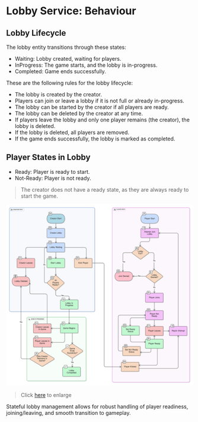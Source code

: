 # Lobby Service: Behaviour

## Lobby Lifecycle

The lobby entity transitions through these states:

- Waiting: Lobby created, waiting for players.
- InProgress: The game starts, and the lobby is in-progress.
- Completed: Game ends successfully.

These are the following rules for the lobby lifecycle:

- The lobby is created by the creator.
- Players can join or leave a lobby if it is not full or already in-progress.
- The lobby can be started by the creator if all players are ready.
- The lobby can be deleted by the creator at any time.
- If players leave the lobby and only one player remains (the creator), the lobby is deleted.
- If the lobby is deleted, all players are removed.
- If the game ends successfully, the lobby is marked as completed.

## Player States in Lobby

- Ready: Player is ready to start.
- Not-Ready: Player is not ready.

> The creator does not have a ready state, as they are always ready to start the game.

![Lobby Service Behavior](../../images/LobbyBehavior.svg "Lobby service Behavior")
> Click <a href="../../images/LobbyBehavior.svg" target="_blank">here</a> to enlarge


Stateful lobby management allows for robust handling of player readiness,
joining/leaving, and smooth transition to gameplay. 